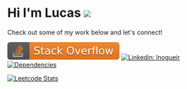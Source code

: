 # Hi I'm Lucas <img src="https://media.giphy.com/media/108JHWB1hruZnq/giphy.gif" width="30">

Check out some of my work below and let's connect!

[![lnogueir](https://raw.githubusercontent.com/lnogueir/lnogueir/master/shields/stackoverflow.svg)](https://stackoverflow.com/users/11348579/lnogueir) [![Linkedin: lnogueir](https://img.shields.io/badge/-lnogueir-blue?style=flat-square&logo=Linkedin&logoColor=white&link=https://www.linkedin.com/in/lnogueir/)](https://www.linkedin.com/in/lnogueir/) [![Dependencies](https://img.shields.io/badge/dependencies-coffee-purple)](#)

[![Leetcode Stats](https://leetcode.card.workers.dev/?username=lnogueir&style=auto&extension=activity&show_rank=0&font=Arial)](https://leetcode.com/lnogueir/)
